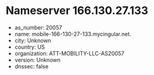 # Nameserver 166.130.27.133

* as_number: 20057
* name: mobile-166-130-27-133.mycingular.net.
* city: Unknown
* country: US
* organization: ATT-MOBILITY-LLC-AS20057
* version: Unknown
* dnssec: false
